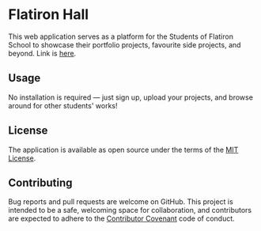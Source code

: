 # Flatiron Hall

This web application serves as a platform for the Students of Flatiron School to showcase their portfolio projects, favourite side projects, and beyond. Link is [here](https://flatiron-hall.herokuapp.com/register#).

## Usage

No installation is required — just sign up, upload your projects, and browse around for other students' works! 

## License
The application is available as open source under the terms of the [MIT License](https://opensource.org/licenses/MIT).

## Contributing

Bug reports and pull requests are welcome on GitHub. This project is intended to be a safe, welcoming space for collaboration, and contributors are expected to adhere to the [Contributor Covenant](http://contributor-covenant.org) code of conduct.
